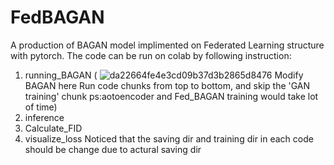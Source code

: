 # FedBAGAN
A production of BAGAN model implimented on Federated Learning structure with pytorch.
The code can be run on colab by following instruction:
1. running_BAGAN (
![da22664fe4e3cd09b37d3b2865d8476](https://user-images.githubusercontent.com/58716235/173056434-424a3967-1544-4a88-b340-14758a877b6a.png)
Modify BAGAN here
Run code chunks from top to bottom, and skip the 'GAN training' chunk 
ps:aotoencoder and Fed_BAGAN training would take lot of time)
2. inference 
3. Calculate_FID
4. visualize_loss
Noticed that the saving dir and training dir in each code should be change due to actural saving dir
